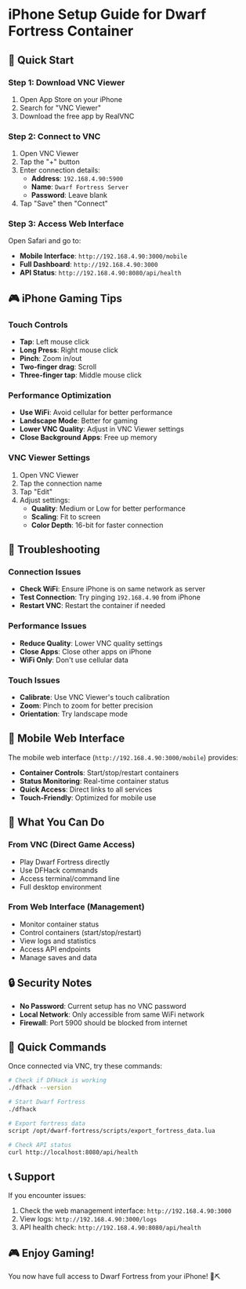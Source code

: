# iPhone Setup Guide for Dwarf Fortress Container

## 📱 **Quick Start**

### **Step 1: Download VNC Viewer**
1. Open App Store on your iPhone
2. Search for "VNC Viewer"
3. Download the free app by RealVNC

### **Step 2: Connect to VNC**
1. Open VNC Viewer
2. Tap the "+" button
3. Enter connection details:
   - **Address**: `192.168.4.90:5900`
   - **Name**: `Dwarf Fortress Server`
   - **Password**: Leave blank
4. Tap "Save" then "Connect"

### **Step 3: Access Web Interface**
Open Safari and go to:
- **Mobile Interface**: `http://192.168.4.90:3000/mobile`
- **Full Dashboard**: `http://192.168.4.90:3000`
- **API Status**: `http://192.168.4.90:8080/api/health`

## 🎮 **iPhone Gaming Tips**

### **Touch Controls**
- **Tap**: Left mouse click
- **Long Press**: Right mouse click
- **Pinch**: Zoom in/out
- **Two-finger drag**: Scroll
- **Three-finger tap**: Middle mouse click

### **Performance Optimization**
- **Use WiFi**: Avoid cellular for better performance
- **Landscape Mode**: Better for gaming
- **Lower VNC Quality**: Adjust in VNC Viewer settings
- **Close Background Apps**: Free up memory

### **VNC Viewer Settings**
1. Open VNC Viewer
2. Tap the connection name
3. Tap "Edit"
4. Adjust settings:
   - **Quality**: Medium or Low for better performance
   - **Scaling**: Fit to screen
   - **Color Depth**: 16-bit for faster connection

## 🔧 **Troubleshooting**

### **Connection Issues**
- **Check WiFi**: Ensure iPhone is on same network as server
- **Test Connection**: Try pinging `192.168.4.90` from iPhone
- **Restart VNC**: Restart the container if needed

### **Performance Issues**
- **Reduce Quality**: Lower VNC quality settings
- **Close Apps**: Close other apps on iPhone
- **WiFi Only**: Don't use cellular data

### **Touch Issues**
- **Calibrate**: Use VNC Viewer's touch calibration
- **Zoom**: Pinch to zoom for better precision
- **Orientation**: Try landscape mode

## 📱 **Mobile Web Interface**

The mobile web interface (`http://192.168.4.90:3000/mobile`) provides:
- **Container Controls**: Start/stop/restart containers
- **Status Monitoring**: Real-time container status
- **Quick Access**: Direct links to all services
- **Touch-Friendly**: Optimized for mobile use

## 🎯 **What You Can Do**

### **From VNC (Direct Game Access)**
- Play Dwarf Fortress directly
- Use DFHack commands
- Access terminal/command line
- Full desktop environment

### **From Web Interface (Management)**
- Monitor container status
- Control containers (start/stop/restart)
- View logs and statistics
- Access API endpoints
- Manage saves and data

## 🔒 **Security Notes**

- **No Password**: Current setup has no VNC password
- **Local Network**: Only accessible from same WiFi network
- **Firewall**: Port 5900 should be blocked from internet

## 🚀 **Quick Commands**

Once connected via VNC, try these commands:
```bash
# Check if DFHack is working
./dfhack --version

# Start Dwarf Fortress
./dfhack

# Export fortress data
script /opt/dwarf-fortress/scripts/export_fortress_data.lua

# Check API status
curl http://localhost:8080/api/health
```

## 📞 **Support**

If you encounter issues:
1. Check the web management interface: `http://192.168.4.90:3000`
2. View logs: `http://192.168.4.90:3000/logs`
3. API health check: `http://192.168.4.90:8080/api/health`

## 🎮 **Enjoy Gaming!**

You now have full access to Dwarf Fortress from your iPhone! 🏰⛏️